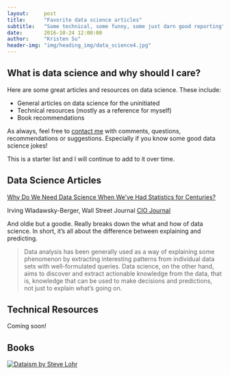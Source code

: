 ```yaml
---
layout:     post
title:      "Favorite data science articles"
subtitle:   "Some technical, some funny, some just darn good reporting"
date:       2016-10-24 12:00:00
author:     "Kristen Su"
header-img: "img/heading_img/data_science4.jpg"
---
```


<h2 class="pageTitle">What is data science and why should I care?</h2>

<p> Here are some great articles and resources on data science. These include:
  <ul>
    <li>General articles on data science for the uninitiated </li>
    <li>Technical resources (mostly as a reference for myself) </li>
    <li>Book recommendations </li>
  </ul>
</p>

<p> As always, feel free to  <a href='/contact'>contact me</a> with comments, questions, recommendations or suggestions. Especially if you know some good data science jokes!
</p>

<p> This is a starter list and I will continue to add to it over time.
</p>

<h2 class="section-heading">Data Science Articles</h2>
<p> </p>
<a href="http://blogs.wsj.com/cio/2014/05/02/why-do-we-need-data-science-when-weve-had-statistics-for-centuries/">Why Do We Need Data Science When We’ve Had Statistics for Centuries?</a><br>

Irving Wladawsky-Berger, Wall Street Journal <a href="http://www.wsj.com/news/cio-journal">CIO Journal</a>
<p> And oldie but a goodie. Really breaks down the what and how of data science. In short, it’s all about the difference between explaining and predicting.
<blockquote>Data analysis has been generally used as a way of explaining some phenomenon by extracting interesting patterns from individual data sets with well-formulated queries. Data science, on the other hand, aims to discover and extract actionable knowledge from the data, that is, knowledge that can be used to make decisions and predictions, not just to explain what’s going on.
</blockquote></p>


<h2 class="section-heading">Technical Resources</h2>
<p> Coming soon!
</p>

<h2 class="section-heading">Books</h2>
<p><a href="https://www.amazon.com/Data-ism-Revolution-Transforming-Decision-Everything/dp/0062226819">
  <img src="{{ site.baseurl }}/img/heading_img/dataism.jpg" alt="Dataism by Steve Lohr">
</a>
</p>
